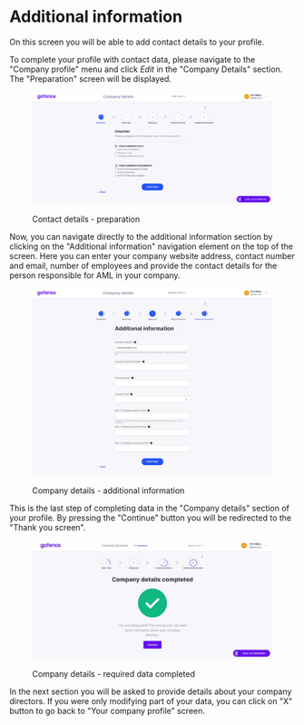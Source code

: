 # Additional information

On this screen you will be able to add contact details to your profile.

To complete your profile with contact data, please navigate to the "Company profile" menu and click _Edit_ in the "Company Details" section. The "Preparation" screen will be displayed.

<figure><img src="../../../docs/Images/preparation.png" alt="Contact details - preparation"><figcaption><p>Contact details - preparation</p></figcaption></figure>

Now, you can navigate directly to the additional information section by clicking on the "Additional information" navigation element on the top of the screen. Here you can enter your company website address, contact number and email, number of employees and provide the contact details for the person responsible for AML in your company.

<figure><img src="../../../.gitbook/assets/additional_info.png" alt="Company details - additional information"><figcaption><p>Company details - additional information</p></figcaption></figure>

This is the last step of completing data in the "Company details" section of your profile. By pressing the "Continue" button you will be redirected to the "Thank you screen".

<figure><img src="../../../.gitbook/assets/company_details_completed.png" alt="Company details - required data completed"><figcaption><p>Company details - required data completed</p></figcaption></figure>

In the next section you will be asked to provide details about your company directors. If you were only modifying part of your data, you can click on "X" button to go back to "Your company profile" screen.

